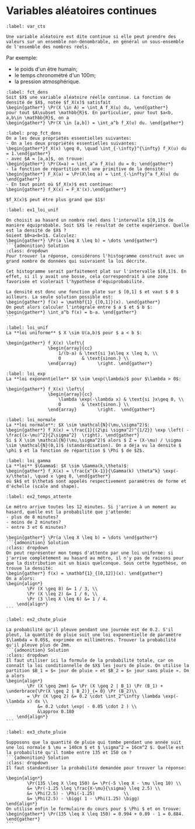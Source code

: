 # Variables aléatoires continues

````{prf:definition} Variable aléatoire continue
:label: var_cts

Une variable aléatoire est dite continue si elle peut prendre des valeurs sur un ensemble non-dénombrable, en général un sous-ensemble de l'ensemble des nombres réels.
````

Par exemple:
- le poids d'un être humain;
- le temps chronométré d'un 100m;
- la pression atmosphérique.

````{prf:definition} Fonction de densité
:label: fct_dens
Soit $X$ une variable aléatoire réelle continue. La fonction de densité de $X$, notée $f_X(x)$ satisfait
\begin{gather*} \Pr(X \in A) = \int_A f_X(u) du, \end{gather*}
pour tout $A\subset \mathbb{R}$. En particulier, pour tout $a<b, a,b\in \mathbb{R}$, on a
\begin{gather*} \Pr(X \in [a,b]) = \int_a^b f_X(u) du. \end{gather*}
````

```{prf:property} Fonctions de densité
:label: prop_fct_dens
On a les deux propriétés essentielles suivantes:
- On a les deux propriétés essentielles suivantes:
\begin{gather*}f_X(x) \geq 0, \quad \int_{-\infty}^{\infty} f_X(u) du = 1.\end{gather*}
- avec $A = [a,a]$, on trouve:
\begin{gather*} \Pr(X=a) = \int_a^a f_X(u) du = 0; \end{gather*}
- la fonction de répartition est une primitive de la densité:
\begin{gather*} F_X(a) = \Pr(X\leq a) = \int_{-\infty}^a f_X(u) du \end{gather*}
- En tout point où $f_X(x)$ est continue:
\begin{gather*} f_X(x) = F_X'(x).\end{gather*}
```

```{warning}
$f_X(x)$ peut être plus grand que $1$!
```

````{prf:example}
:label: ex1_loi_unif

On choisit au hasard un nombre réel dans l'intervalle $[0,1]$ de manière équiprobable. Soit $X$ le résultat de cette expérience. Quelle est la densité de $X$ ?
Soient $0<a<b<1$. Calculez:
\begin{gather*} \Pr(a \leq X \leq b) = \dots \end{gather*}
```{admonition} Solution
:class: dropdown
Pour trouver la réponse, considérons l'histogramme construit avec un grand nombre de données qui suivraient la loi décrite.
    
Cet histogramme serait parfaitement plat sur l'intervalle $[0,1]$. En effet, si il y avait une bosse, cela correspondrait à une zone favorisée et violerait l'hypothèse d'équiprobabilité.
    
La densité est donc une fonction plate sur $ [0,1] $ et vaut $ 0 $ ailleurs. La seule solution possible est:
\begin{gather*} f(x) = \mathbf{1}_{[0,1]}(x). \end{gather*}
On peut alors calculer l'intégrale entre $ a $ et $ b $:
\begin{gather*} \int_a^b f(x) = b-a. \end{gather*}
```
````


```{prf:definition} Loi uniforme
:label: loi_unif
La **loi uniforme** $ X \sim U(a,b)$ pour $ a < b $:
        
\begin{gather*} f_X(x) \left\{ 
                \begin{array}{cc}
                    1/(b-a) & \text{si }a\leq x \leq b, \\
                    0        & \text{sinon.} \\
                \end{array}        \right. \end{gather*}
```

```{prf:definition} Loi exponentielle
:label: loi_exp
La **loi exponentielle** $X \sim \exp(\lambda)$ pour $\lambda > 0$:
        
\begin{gather*} f_X(x) \left\{ 
                \begin{array}{cc}
                    \lambda \exp(-\lambda x) & \text{si }x\geq 0, \\
                    0        & \text{sinon.} \\
                \end{array}        \right.  \end{gather*}
```

```{prf:definition} Loi normale
:label: loi_normale
La **loi normale**: $X \sim \mathcal{N}(\mu,\sigma^2)$:        
\begin{gather*} f_X(x) = \frac{1}{(2\pi \sigma^2)^{1/2}} \exp \left( -  \frac{(x-\mu)^2}{2\sigma^2}  \right). \end{gather*}
Si $ X \sim \mathcal{N}(\mu,\sigma^2)$ alors $ Z = (X-\mu) / \sigma \sim \mathcal{N}(0,1)$ (standardisation). On a déja vu la densité $ \phi $ et la fonction de répartition $ \Phi $ de $Z$. 
```

````{prf:definition} Loi Gamma
:label: loi_gamma
La **loi** $\Gamma$: $X \sim \Gamma(k,\theta)$:        
\begin{gather*} f_X(x) = \frac{x^{k-1}}{\Gamma(k) \theta^k} \exp(- x/\theta), \quad x \geq 0, \end{gather*}
où $k$ et $\theta$ sont appelés respectivement paramètres de forme et d'échelle (scale and shape).
````


````{prf:example} Temps d'attente
:label: ex2_temps_attente

Le métro arrive toutes les 12 minutes. Si j'arrive à un moment au hasard, quelle est la probabilité que j'attende: 
- plus de 8 minutes? 
- moins de 2 minutes? 
- entre 3 et 6 minutes?    

\begin{gather*} \Pr(a \leq X \leq b) = \dots \end{gather*}
```{admonition} Solution
:class: dropdown
On peut représenter mon temps d'attente par une loi uniforme: si j'arrive complètement au hasard au métro, il n'y pas de raisons pour que la distribution ait un biais quelconque. Sous cette hypothèse, on trouve la densité:
\begin{gather*} f(x) = \mathbf{1}_{[0,12]}(x). \end{gather*}
On a alors:
\begin{align*}
        \Pr (X \geq 8) &= 1 / 3, \\
        \Pr (X \leq 2) &= 1 / 6, \\
        \Pr (3 \leq X \leq 6) &= 1 / 4.
    \end{align*}
```
````

````{prf:example} Chute de pluie
:label: ex2_chute_pluie

La probabilité qu'il pleuve pendant une journée est de 0.2. S'il pleut, la quantité de pluie suit une loi exponentielle de paramètre $\lambda = 0.05$, exprimée en millimètres. Trouver la probabilité qu'il pleuve plus de 2mm.
```{admonition} Solution
:class: dropdown
Il faut utiliser ici la formule de la probabilité totale, car on connaît la loi conditionnelle de $X$ les jours de pluie. On utilise la partition $B_1 = $« jour de pluie » et $B_2 = $« jour sans pluie ». On a alors
\begin{align*}
        \Pr (X \geq 2mm) &= \Pr (X \geq 2 | B_1) \Pr (B_1) +  \underbrace{\Pr(X \geq 2 | B_2)}_{= 0} \Pr (B_2)\\
        = \Pr (X \geq 2) &= 0.2 \cdot \int_2^\infty \lambda \exp(-\lambda x) dx \\
            &= 0.2 \cdot \exp( - 0.05 \cdot 2 ) \\
            &\approx 0.180
    \end{align*}
```
````

````{prf:example} Chute de pluie 2
:label: ex3_chute_pluie

Supposons que la quantité de pluie qui tombe pendant une année suit une loi normale $ \mu = 140cm $ et $ \sigma^2 = 16cm^2 $. Quelle est la probabilité qu'il tombe entre 135 et 150 cm ?
```{admonition} Solution
:class: dropdown
Il faut standardiser la probabilité demandée pour trouver la réponse:
    
\begin{align*}
        \Pr(135 \leq X \leq 150) &= \Pr(-5 \leq X - \mu \leq 10) \\
        &= \Pr(-1.25 \leq \frac{X-\mu}{\sigma} \leq 2.5) \\
        &= \Phi(2.5) - \Phi(-1.25)           \\
        &= \Phi(2.5) - \bigg( 1 - \Phi(1.25) \bigg)
\end{align*}
On utilise enfin le formulaire du cours pour $ \Phi $ et on trouve:
\begin{gather*} \Pr(135 \leq X \leq 150) = 0.994 + 0.89 - 1 = 0.884. \end{gather*}
```
````
